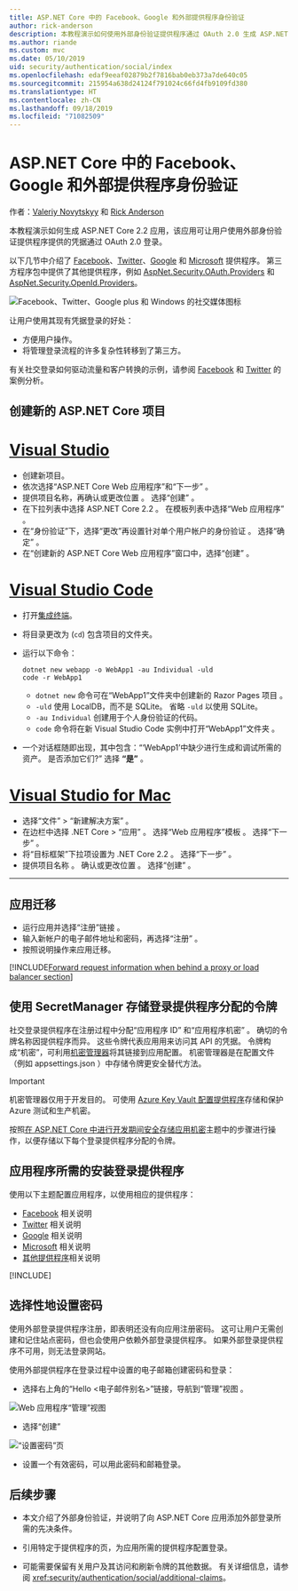 ```yaml
---
title: ASP.NET Core 中的 Facebook、Google 和外部提供程序身份验证
author: rick-anderson
description: 本教程演示如何使用外部身份验证提供程序通过 OAuth 2.0 生成 ASP.NET Core 2.x 应用。
ms.author: riande
ms.custom: mvc
ms.date: 05/10/2019
uid: security/authentication/social/index
ms.openlocfilehash: edaf9eeaf02879b2f7816bab0eb373a7de640c05
ms.sourcegitcommit: 215954a638d24124f791024c66fd4fb9109fd380
ms.translationtype: HT
ms.contentlocale: zh-CN
ms.lasthandoff: 09/18/2019
ms.locfileid: "71082509"
---
```

# <a name="facebook-google-and-external-provider-authentication-in-aspnet-core"></a>ASP.NET Core 中的 Facebook、Google 和外部提供程序身份验证

作者：[Valeriy Novytskyy](https://github.com/01binary) 和 [Rick Anderson](https://twitter.com/RickAndMSFT)

本教程演示如何生成 ASP.NET Core 2.2 应用，该应用可让用户使用外部身份验证提供程序提供的凭据通过 OAuth 2.0 登录。

以下几节中介绍了 [Facebook](xref:security/authentication/facebook-logins)、[Twitter](xref:security/authentication/twitter-logins)、[Google](xref:security/authentication/google-logins) 和 [Microsoft](xref:security/authentication/microsoft-logins) 提供程序。 第三方程序包中提供了其他提供程序，例如 [AspNet.Security.OAuth.Providers](https://github.com/aspnet-contrib/AspNet.Security.OAuth.Providers) 和 [AspNet.Security.OpenId.Providers](https://github.com/aspnet-contrib/AspNet.Security.OpenId.Providers)。

![Facebook、Twitter、Google plus 和 Windows 的社交媒体图标](index/_static/social.png)

让用户使用其现有凭据登录的好处：
* 方便用户操作。
* 将管理登录流程的许多复杂性转移到了第三方。 

有关社交登录如何驱动流量和客户转换的示例，请参阅 [Facebook](https://www.facebook.com/unsupportedbrowser) 和 [Twitter](https://dev.twitter.com/resources/case-studies) 的案例分析。

## <a name="create-a-new-aspnet-core-project"></a>创建新的 ASP.NET Core 项目

# <a name="visual-studiotabvisual-studio"></a>[Visual Studio](#tab/visual-studio)

* 创建新项目。
* 依次选择“ASP.NET Core Web 应用程序”和“下一步”   。
* 提供项目名称，再确认或更改位置   。 选择“创建”  。
* 在下拉列表中选择 ASP.NET Core 2.2  。 在模板列表中选择“Web 应用程序”  。
* 在“身份验证”下，选择“更改”再设置针对单个用户帐户的身份验证    。 选择“确定”  。
* 在“创建新的 ASP.NET Core Web 应用程序”窗口中，选择“创建”   。

# <a name="visual-studio-codetabvisual-studio-code"></a>[Visual Studio Code](#tab/visual-studio-code)

* 打开[集成终端](https://code.visualstudio.com/docs/editor/integrated-terminal)。

* 将目录更改为 (`cd`) 包含项目的文件夹。

* 运行以下命令：

  ```dotnetcli
  dotnet new webapp -o WebApp1 -au Individual -uld
  code -r WebApp1
  ```

  * `dotnet new` 命令可在“WebApp1”文件夹中创建新的 Razor Pages 项目  。
  * `-uld` 使用 LocalDB，而不是 SQLite。 省略 `-uld` 以使用 SQLite。
  * `-au Individual` 创建用于个人身份验证的代码。
  * `code` 命令将在新 Visual Studio Code 实例中打开“WebApp1”文件夹  。

* 一个对话框随即出现，其中包含：“‘WebApp1’中缺少进行生成和调试所需的资产。  是否添加它们?” 选择 **“是”** 。

# <a name="visual-studio-for-mactabvisual-studio-mac"></a>[Visual Studio for Mac](#tab/visual-studio-mac)

* 选择“文件”   > “新建解决方案”  。
* 在边栏中选择 .NET Core  > “应用”   。 选择“Web 应用程序”模板  。 选择“下一步”  。
* 将“目标框架”下拉项设置为 .NET Core 2.2   。 选择“下一步”  。
* 提供项目名称  。 确认或更改位置  。 选择“创建”  。

---

## <a name="apply-migrations"></a>应用迁移

* 运行应用并选择“注册”链接  。
* 输入新帐户的电子邮件地址和密码，再选择“注册”  。
* 按照说明操作来应用迁移。

[!INCLUDE[Forward request information when behind a proxy or load balancer section](includes/forwarded-headers-middleware.md)]

## <a name="use-secretmanager-to-store-tokens-assigned-by-login-providers"></a>使用 SecretManager 存储登录提供程序分配的令牌

社交登录提供程序在注册过程中分配“应用程序 ID”  和“应用程序机密”  。 确切的令牌名称因提供程序而异。 这些令牌代表应用用来访问其 API 的凭据。 令牌构成“机密”，可利用[机密管理器](xref:security/app-secrets#secret-manager)将其链接到应用配置。 机密管理器是在配置文件（例如 appsettings.json  ）中存储令牌更安全替代方法。

> [!IMPORTANT]
> 机密管理器仅用于开发目的。 可使用 [Azure Key Vault 配置提供程序](xref:security/key-vault-configuration)存储和保护 Azure 测试和生产机密。

按照[在 ASP.NET Core 中进行开发期间安全存储应用机密](xref:security/app-secrets)主题中的步骤进行操作，以便存储以下每个登录提供程序分配的令牌。

## <a name="setup-login-providers-required-by-your-application"></a>应用程序所需的安装登录提供程序

使用以下主题配置应用程序，以使用相应的提供程序：

* [Facebook](xref:security/authentication/facebook-logins) 相关说明
* [Twitter](xref:security/authentication/twitter-logins) 相关说明
* [Google](xref:security/authentication/google-logins) 相关说明
* [Microsoft](xref:security/authentication/microsoft-logins) 相关说明
* [其他提供程序](xref:security/authentication/otherlogins)相关说明

[!INCLUDE[](includes/chain-auth-providers.md)]

## <a name="optionally-set-password"></a>选择性地设置密码

使用外部登录提供程序注册，即表明还没有向应用注册密码。 这可让用户无需创建和记住站点密码，但也会使用户依赖外部登录提供程序。 如果外部登录提供程序不可用，则无法登录网站。

使用外部提供程序在登录过程中设置的电子邮箱创建密码和登录：

* 选择右上角的“Hello &lt;电子邮件别名&gt;”链接，导航到“管理”视图   。

![Web 应用程序“管理”视图](index/_static/pass1a.png)

* 选择“创建” 

![“设置密码”页](index/_static/pass2a.png)

* 设置一个有效密码，可以用此密码和邮箱登录。

## <a name="next-steps"></a>后续步骤

* 本文介绍了外部身份验证，并说明了向 ASP.NET Core 应用添加外部登录所需的先决条件。

* 引用特定于提供程序的页，为应用所需的提供程序配置登录。

* 可能需要保留有关用户及其访问和刷新令牌的其他数据。 有关详细信息，请参阅 <xref:security/authentication/social/additional-claims>。
